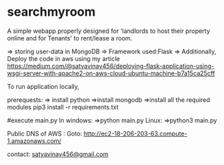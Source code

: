 # searchmyroom
A simple webapp properly designed for 'landlords to host their property online and for Tenants' to rent/lease a room.

=> storing user-data in MongoDB
=> Framework used:Flask
=> Additionally, Deploy the code in aws using my article https://medium.com/@satyavinay456/deploying-flask-application-using-wsgi-server-with-apache2-on-aws-cloud-ubuntu-machine-b7a15ca25cff

To run application locally,

prerequests:
=> install python
=>install mongodb
=>install all the required modules
pip3 install -r requirements.txt

#execute main.py
In windows:
=>python main.py
Linux:
=>python3 main.py

Public DNS of AWS :
Goto: http://ec2-18-206-203-63.compute-1.amazonaws.com/

contact: satyavinay456@gmail.com
